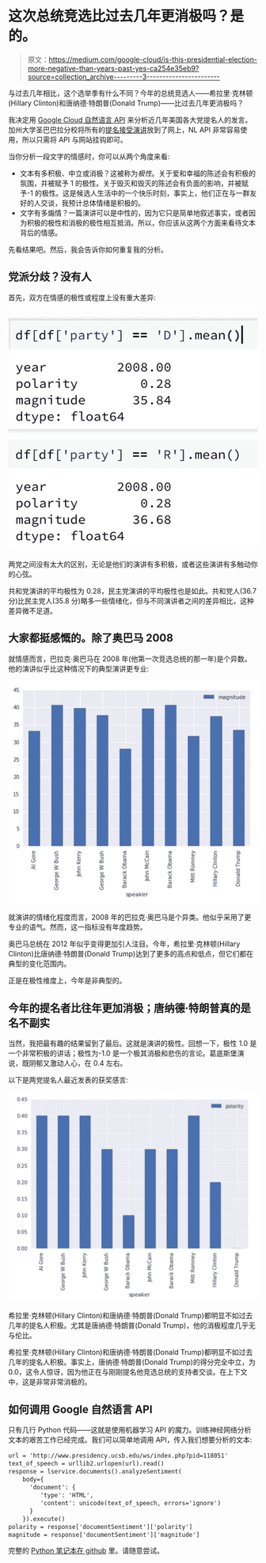 # 这次总统竞选比过去几年更消极吗？是的。

> 原文：<https://medium.com/google-cloud/is-this-presidential-election-more-negative-than-years-past-yes-ca254e35eb9?source=collection_archive---------3----------------------->

与过去几年相比，这个选举季有什么不同？今年的总统竞选人——希拉里·克林顿(Hillary Clinton)和唐纳德·特朗普(Donald Trump)——比过去几年更消极吗？

我决定用 [Google Cloud 自然语言 API](https://cloud.google.com/natural-language/) 来分析近几年美国各大党提名人的发言。加州大学圣巴巴拉分校将所有的[提名接受演讲](http://www.presidency.ucsb.edu/nomination.php)放到了网上，NL API 非常容易使用，所以只需将 API 与网站挂钩即可。

当你分析一段文字的情感时，你可以从两个角度来看:

*   文本有多积极、中立或消极？这被称为*极性*。关于爱和幸福的陈述会有积极的氛围，并被赋予 1 的极性。关于毁灭和毁灭的陈述会有负面的影响，并被赋予-1 的极性。这是候选人生活中的一个快乐时刻，事实上，他们正在与一群友好的人交谈，我预计总体情绪是积极的。
*   文字有多煽情？一篇演讲可以是中性的，因为它只是简单地叙述事实，或者因为积极的极性和消极的极性相互抵消。所以，你应该从这两个方面来看待文本背后的情感。

先看结果吧。然后，我会告诉你如何重复我的分析。

## 党派分歧？没有人

首先，双方在情感的极性或程度上没有重大差异:

![](img/6b494c033eb33d07f96660dfedacdfc1.png)

两党之间没有太大的区别，无论是他们的演讲有多积极，或者这些演讲有多触动你的心弦。

共和党演讲的平均极性为 0.28，民主党演讲的平均极性也是如此。共和党人(36.7 分)比民主党人(35.8 分)略多一些情绪化，但与不同演讲者之间的差异相比，这种差异微不足道。

## 大家都挺感慨的。除了奥巴马 2008

就情感而言，巴拉克·奥巴马在 2008 年(他第一次竞选总统的那一年)是个异数。他的演讲似乎比这种情况下的典型演讲更专业:

![](img/85ce0eeb6949fd467abbc302554264a7.png)

就演讲的情绪化程度而言，2008 年的巴拉克·奥巴马是个异类。他似乎采用了更专业的语气。然而，这一指标没有年度趋势。

奥巴马总统在 2012 年似乎变得更加引人注目。今年，希拉里·克林顿(Hillary Clinton)比唐纳德·特朗普(Donald Trump)达到了更多的高点和低点，但它们都在典型的变化范围内。

正是在极性维度上，今年是非典型的。

## 今年的提名者比往年更加消极；唐纳德·特朗普真的是名不副实

当然，我把最有趣的结果留到了最后。这就是演讲的极性。回想一下，极性 1.0 是一个非常积极的讲话；极性为-1.0 是一个极其消极和悲伤的言论。葛底斯堡演说，既阴郁又激动人心，在 0.4 左右。

以下是两党提名人最近发表的获奖感言:

![](img/e998aec05175a2b6dfcd732fcae6e8f8.png)

希拉里·克林顿(Hillary Clinton)和唐纳德·特朗普(Donald Trump)都明显不如过去几年的提名人积极。尤其是唐纳德·特朗普(Donald Trump)，他的消极程度几乎无与伦比。

希拉里·克林顿(Hillary Clinton)和唐纳德·特朗普(Donald Trump)都明显不如过去几年的提名人积极。事实上，唐纳德·特朗普(Donald Trump)的得分完全中立，为 0.0，这令人惊讶，因为他正在与刚刚提名他竞选总统的支持者交谈。在上下文中，这是非常非常消极的。

## 如何调用 Google 自然语言 API

只有几行 Python 代码——这就是使用机器学习 API 的魔力。训练神经网络分析文本的艰苦工作已经完成。我们可以简单地调用 API，传入我们想要分析的文本:

```
url = 'http://www.presidency.ucsb.edu/ws/index.php?pid=118051'
text_of_speech = urllib2.urlopen(url).read()
response = lservice.documents().analyzeSentiment(
    body={
      'document': {
         'type': 'HTML',
         'content': unicode(text_of_speech, errors='ignore')
      }
    }).execute()
polarity = response['documentSentiment']['polarity']
magnitude = response['documentSentiment']['magnitude']
```

完整的 [Python 笔记本在 github](https://github.com/GoogleCloudPlatform/training-data-analyst/tree/master/blogs/speeches) 里。请随意尝试。
